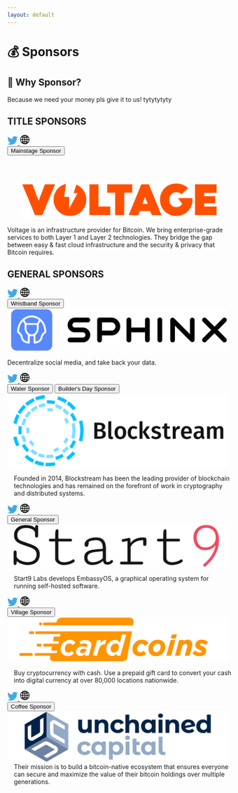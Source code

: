 ```yaml
---
layout: default
---
```


# 💰 Sponsors

## 🤔 Why Sponsor?
Because we need your money pls give it to us! tytytytyty


<!-- TITLE SPONSORS -->
<h2 class="title-sponsors-heading">TITLE SPONSORS</h2>

<!-- TS1 Voltage -->
<div class="sponsor-card">
  <div class="sponsor-social-icons">
    <a href="https://twitter.com/voltage_cloud" target="_blank">
      <img src="assets/img/social/twitter-icon.png" />
    </a>
    <a href="https://voltage.cloud/" target="_blank">
      <img src="assets/img/social/web-icon.png" />
    </a>
  </div>
  <button class="sponsor-badge">Mainstage Sponsor</button>
  <div class="title-sponsor-logo" style="padding: 55px 20px 0 30px;display: flex !important">
    <a href="https://voltage.cloud/" target="_blank">
      <img src="assets/img/sponsors/voltage-logo.png">
    </a>
  </div>
  <p class="sponsor-description">
    Voltage is an infrastructure provider for Bitcoin. We bring enterprise-grade services to both Layer 1 and Layer 2 technologies. They bridge the gap between easy & fast cloud infrastructure and the security & privacy that Bitcoin requires.
  </p>
</div>


<!-- GENERAL SPONSORS -->
<h2 class="general-sponsors-heading">GENERAL SPONSORS</h2>

<!-- GS1 Sphinx -->
<div class="sponsor-card general-sponsor-card">
  <div class="sponsor-social-icons">
    <a href="https://twitter.com/sphinx_chat" target="_blank">
      <img src="assets/img/social/twitter-icon.png" />
    </a>
    <a href="https://sphinx.chat/" target="_blank">
      <img src="assets/img/social/web-icon.png" />
    </a>
  </div>
  <button class="sponsor-badge general-sponsor-badge">Wristband Sponsor</button>
  <div class="general-sponsor-logo">
    <a href="http://sphinx.chat/">
      <img src="assets/img/sponsors/sphinx-logo.png">
    </a>
    <p class="general-sponsor-description padding-left-top">Decentralize social media, and take back your data.</p>
  </div>
</div>

<!-- GS2 Blockstream -->
<div class="sponsor-card general-sponsor-card">
  <div class="sponsor-social-icons">
    <a href="https://twitter.com/blockstream" target="_blank">
      <img src="assets/img/social/twitter-icon.png" />
    </a>
    <a href="https://blockstream.com/" target="_blank">
      <img src="assets/img/social/web-icon.png" />
    </a>
  </div>
  <button class="sponsor-badge general-sponsor-badge">Water Sponsor</button>
  <button class="sponsor-badge general-sponsor-badge">Builder's Day Sponsor</button>
  <div class="general-sponsor-logo">
    <a href="https://blockstream.com/">
      <img class="width-500" src="assets/img/sponsors/blockstream-logo.png">
    </a>
    <p class="general-sponsor-description" style="width:500px;padding-left: 15px;">
      Founded in 2014, Blockstream has been the leading provider of blockchain technologies
      and has remained on the forefront of work in cryptography and distributed systems.
    </p>
  </div>
</div>

<!-- GS3 Start9 -->
<div class="sponsor-card general-sponsor-card">
  <div class="sponsor-social-icons">
    <a href="https://twitter.com/Start9Labs" target="_blank">
      <img src="assets/img/social/twitter-icon.png" />
    </a>
    <a href="https://start9.com/" target="_blank">
      <img src="assets/img/social/web-icon.png" />
    </a>
  </div>
  <button class="sponsor-badge general-sponsor-badge">General Sponsor</button>
  <div class="general-sponsor-logo">
    <a href="https://start9.com/" target="_blank">
      <img src="assets/img/sponsors/start-9-logo.png">
    </a>
    <p class="general-sponsor-description" style="padding-left: 15px;">
      Start9 Labs develops EmbassyOS, a graphical operating system for running self-hosted software.
    </p>
  </div>
</div>

<!-- GS4 CardCoins-->
<div class="sponsor-card general-sponsor-card">
  <div class="sponsor-social-icons">
    <a href="https://twitter.com/CardCoinsCo" target="_blank">
      <img src="assets/img/social/twitter-icon.png" />
    </a>
    <a href="https://www.cardcoins.co/" target="_blank">
      <img src="assets/img/social/web-icon.png" />
    </a>
  </div>
  <button class="sponsor-badge general-sponsor-badge">Village Sponsor</button>
  <div class="general-sponsor-logo">
    <a href="https://www.cardcoins.co/" target="_blank">
      <img src="assets/img/sponsors/cardcoins-logo.png">
    </a>
    <p class="general-sponsor-description" style="width:500px;padding-left: 15px;">
      Buy cryptocurrency with cash. Use a prepaid gift card to convert your cash into
      digital currency at over 80,000 locations nationwide.
    </p>
  </div>
</div>

<!-- GS5 Unchained -->
<div class="sponsor-card general-sponsor-card">
  <div class="sponsor-social-icons">
    <a href="https://twitter.com/unchainedcap" target="_blank">
      <img src="assets/img/social/twitter-icon.png" />
    </a>
    <a href="https://unchained.com/" target="_blank">
      <img src="assets/img/social/web-icon.png" />
    </a>
  </div>
  <button class="sponsor-badge general-sponsor-badge">Coffee Sponsor</button>
  <div class="general-sponsor-logo">
    <a href="https://unchained.com/" target="_blank">
      <img src="assets/img/sponsors/unchained-capital-logo.png">
    </a>
    <p class="general-sponsor-description" style="width:500px;padding-left: 15px;margin-top: 0">
      Their mission is to build a bitcoin-native ecosystem that ensures everyone can
      secure and maximize the value of their bitcoin holdings over multiple generations.
    </p>
  </div>
</div>

<!-- GS6 River
<div class="sponsor-card general-sponsor-card">
  <div class="sponsor-social-icons">
    <a href="" target="_blank">
      <img src="assets/img/social/twitter-icon.png" />
    </a>
    <a href="" target="_blank">
      <img src="assets/img/social/web-icon.png" />
    </a>
  </div>
  <button class="sponsor-badge general-sponsor-badge">General Sponsor</button>
  <div class="general-sponsor-logo no-padding-top no-margin">
    <a href="" target="_blank">
      <img src="/assets/img/sponsors/river-financial-logo.png">
    </a>
    <p class="general-sponsor-description padding-left">
      Based in San Francisco, River Financial is a client-first financial institution
      dedicated to providing financial products and services that enable their clients
      to harness the transformative possibilities of Bitcoin.
    </p>
  </div>
</div>
GS7 Wolf
<div class="sponsor-card general-sponsor-card">
  <div class="sponsor-social-icons">
    <a href="" target="_blank">
      <img src="assets/img/social/twitter-icon.png" />
    </a>
    <a href="" target="_blank">
      <img src="assets/img/social/web-icon.png" />
    </a>
  </div>
  <button class="sponsor-badge general-sponsor-badge">Builder's Day Sponsor</button>
  <div class="general-sponsor-logo">
    <a href="" target="_blank">
      <img src="/assets/img/sponsors/wolf-nyc-logo.png">
    </a>
    <p class="general-sponsor-description no-margin" style="padding-left: 15px;">
      The future of decentralized finance is being built today, and it's being built on
      Bitcoin and Lightning. Wolf funds and empowers the founders forging the path ahead.
    </p>
  </div>
</div>
GS7 Strike
<div class="sponsor-card general-sponsor-card">
  <div class="sponsor-social-icons">
    <a href="" target="_blank">
      <img src="assets/img/social/twitter-icon.png" />
    </a>
    <a href="" target="_blank">
      <img src="assets/img/social/web-icon.png" />
    </a>
  </div>
  <button class="sponsor-badge general-sponsor-badge">General Sponsor</button>
  <div class="general-sponsor-logo no-padding-top">
    <a href="" target="_blank">
      <img src="/assets/img/sponsors/strike-logo.png">
    </a>
    <p class="general-sponsor-description padding-top-left">
      Strike allows users to send and receive money anywhere, instantly, with no added fees.
    </p>
  </div>
</div>
GS8 Moon
<div class="sponsor-card general-sponsor-card">
  <div class="sponsor-social-icons">
    <a href="" target="_blank">
      <img src="assets/img/social/twitter-icon.png" />
    </a>
    <a href="" target="_blank">
      <img src="assets/img/social/web-icon.png" />
    </a>
  </div>
  <button class="sponsor-badge general-sponsor-badge">General Sponsor</button>
  <div class="general-sponsor-logo">
    <a href="" target="_blank">
      <img src="/assets/img/sponsors/moon-logo.png">
    </a>
    <p class="general-sponsor-description padding-left no-margin">
      Moon is a platform that empowers you to live on bitcoin. Purchase Moon Visa Prepaid
      Cards with bitcoin and pay at millions of online merchants with secure virtual cards.
      Moon is private, secure and has no fees.
    </p>
  </div>
</div>
-->